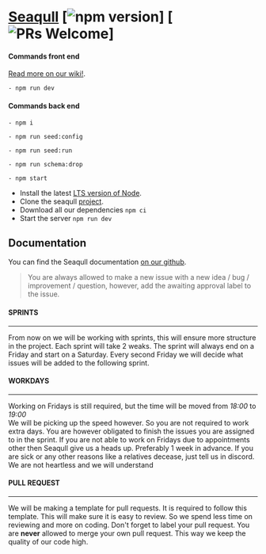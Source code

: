 # [Seaqull](http://www.seaqull.com/) [![npm version](https://img.shields.io/npm/v/react.svg?style=flat)] [![PRs Welcome](https://img.shields.io/badge/PRs-welcome-brightgreen.svg)]

#### Commands front end

[Read more on our wiki!](https://github.com/AjobK/Seaqull/wiki).

`- npm run dev`
#### Commands back end

`- npm i`

`- npm run seed:config`

`- npm run seed:run`

`- npm run schema:drop`

`- npm start`

* Install the latest [LTS version of Node](https://nodejs.org/en/).
* Clone the seaqull [project](https://github.com/AjobK/Seaqull).
* Download all our dependencies ```npm ci```
* Start the server ```npm run dev```

## Documentation

You can find the Seaqull documentation [on our github](https://github.com/AjobK/Seaqull/wiki).  

> You are always allowed to make a new issue with a new idea / bug / improvement / question, however, add the awaiting approval label to the issue.


#### SPRINTS
____________

From now on we will be working with sprints, this will ensure more structure in the project. Each sprint will take 2 weaks.
The sprint will always end on a Friday and start on a Saturday. Every second Friday we will decide what issues will be added to the following sprint.

#### WORKDAYS
_____________

Working on Fridays is still required, but the time will be moved from *18:00* to *19:00*  
We will be picking up the speed however. So you are not required to work extra days.
You are however obligated to finish the issues you are assigned to in the sprint.
If you are not able to work on Fridays due to appointments other then Seaqull give us a heads up. Preferably 1 week in advance.
If you are sick or any other reasons like a relatives decease, just tell us in discord. We are not heartless and we will understand

#### PULL REQUEST
_________________

We will be making a template for pull requests. It is required to follow this template. This will make sure it is easy to review.
So we spend less time on reviewing and more on coding. Don't forget to label your pull request.
You are **never** allowed to merge your own pull request. This way we keep the quality of our code high.  
